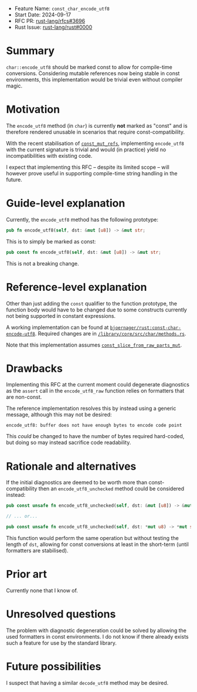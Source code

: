 - Feature Name: `const_char_encode_utf8`
- Start Date: 2024-09-17
- RFC PR: [rust-lang/rfcs#3696](https://github.com/rust-lang/rfcs/pull/3696)
- Rust Issue: [rust-lang/rust#0000](https://github.com/rust-lang/rust/issues/0000)

# Summary
[summary]: #summary

`char::encode_utf8` should be marked const to allow for compile-time conversions.
Considering mutable references now being stable in const environments, this implementation would be trivial even without compiler magic.

# Motivation
[motivation]: #motivation

The `encode_utf8` method (in `char`) is currently **not** marked as "const" and is therefore rendered unusable in scenarios that require const-compatibility.

With the recent stabilisation of [`const_mut_refs`](https://github.com/rust-lang/rust/issues/57349/), implementing `encode_utf8` with the current signature is trivial and would (in practice) yield no incompatibilities with existing code.

I expect that implementing this RFC &ndash; despite its limited scope &ndash; will however prove useful in supporting compile-time string handling in the future.

# Guide-level explanation
[guide-level-explanation]: #guide-level-explanation

Currently, the `encode_utf8` method has the following prototype:

```rust
pub fn encode_utf8(self, dst: &mut [u8]) -> &mut str;
```

This is to simply be marked as const:

```rust
pub const fn encode_utf8(self, dst: &mut [u8]) -> &mut str;
```

This is not a breaking change.

# Reference-level explanation
[reference-level-explanation]: #reference-level-explanation

Other than just adding the `const` qualifier to the function prototype, the function body would have to be changed due to some constructs currently not being supported in constant expressions.

A working implementation can be found at [`bjoernager/rust:const-char-encode-utf8`](https://github.com/bjoernager/rust/tree/const-char-encode-utf8).
Required changes are in [`/library/core/src/char/methods.rs`](https://github.com/bjoernager/rust/blob/const-char-encode-utf8/library/core/src/char/methods.rs/).

Note that this implementation assumes [`const_slice_from_raw_parts_mut`](https://github.com/rust-lang/rust/issues/67456/).

# Drawbacks
[drawbacks]: #drawbacks

Implementing this RFC at the current moment could degenerate diagnostics as the `assert` call in the `encode_utf8_raw` function relies on formatters that are non-const.

The reference implementation resolves this by instead using a generic message, although this may not be desired:

```
encode_utf8: buffer does not have enough bytes to encode code point
```

This *could* be changed to have the number of bytes required hard-coded, but doing so may instead sacrifice code readability.

# Rationale and alternatives
[rationale-and-alternatives]: #rationale-and-alternatives

If the initial diagnostics are deemed to be worth more than const-compatibility then an `encode_utf8_unchecked` method could be considered instead:

```rust
pub const unsafe fn encode_utf8_unchecked(self, dst: &mut [u8]) -> &mut str;

// ... or...

pub const unsafe fn encode_utf8_unchecked(self, dst: *mut u8) -> *mut str;
```

This function would perform the same operation but without testing the length of `dst`, allowing for const conversions at least in the short-term (until formatters are stabilised).

# Prior art
[prior-art]: #prior-art

Currently none that I know of.

# Unresolved questions
[unresolved-questions]: #unresolved-questions

The problem with diagnostic degeneration could be solved by allowing the used formatters in const environments.
I do not know if there already exists such a feature for use by the standard library.

# Future possibilities
[future-possibilities]: #future-possibilities

I suspect that having a similar `decode_utf8` method may be desired.
